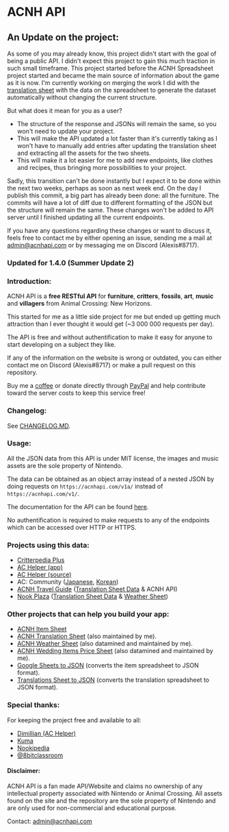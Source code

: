 # ACNH API

## An Update on the project:

As some of you may already know, this project didn't start with the goal of being a public API. I didn't expect this project to gain this much traction in such small timeframe. This project started before the ACNH Spreadsheet project started and became the main source of information about the game as it is now. I'm currently working on merging the work I did with the [translation sheet](https://bit.ly/acnh-translations) with the data on the spreadsheet to generate the dataset automatically without changing the current structure. 

But what does it mean for you as a user?

- The structure of the response and JSONs will remain the same, so you won't need to update your project.
- This will make the API updated a lot faster than it's currently taking as I won't have to manually add entries after updating the translation sheet and extracting all the assets for the two sheets.
- This will make it a lot easier for me to add new endpoints, like clothes and recipes, thus bringing more possibilities to your project.

Sadly, this transition can't be done instantly but I expect it to be done within the next two weeks, perhaps as soon as next week end. On the day I publish this commit, a big part has already been done: all the furniture. The commits will have a lot of diff due to different formatting of the JSON but the structure will remain the same. These changes won't be added to API server until I finished updating all the current endpoints.

If you have any questions regarding these changes or want to discuss it, feels free to contact me by either opening an issue, sending me a mail at admin@acnhapi.com or by messaging me on Discord (Alexis#8717).

### Updated for 1.4.0 (Summer Update 2)

### Introduction:

ACNH API is a **free RESTful API** for **furniture**, **critters**, **fossils**, **art**, **music** and **villagers** from Animal Crossing: New Horizons.

This started for me as a little side project for me but ended up getting much attraction than I ever thought it would get (~3 000 000 requests per day).

The API is free and without authentification to make it easy for anyone to start developing on a subject they like.

If any of the information on the website is wrong or outdated, you can either contact me on Discord (Alexis#8717) or make a pull request on this repository.

Buy me a [coffee](https://www.buymeacoffee.com/acnhapi) or donate directly through [PayPal](https://paypal.me/acnhapi) and help contribute toward the server costs to keep this service free!

### Changelog:
See [CHANGELOG.MD](https://github.com/alexislours/ACNHAPI/blob/master/CHANGELOG.MD).

### Usage:

All the JSON data from this API is under MIT license, the images and music assets are the sole property of Nintendo.

The data can be obtained as an object array instead of a nested JSON by doing requests on `https://acnhapi.com/v1a/` instead of `https://acnhapi.com/v1/`.

The documentation for the API can be found [here](https://acnhapi.com/doc).

No authentification is required to make requests to any of the endpoints which can be accessed over HTTP or HTTPS.

### Projects using this data: 
- [Critterpedia Plus](https://critterpedia-plus.mutoo.im/)
- [AC Helper (app)](https://apps.apple.com/us/app/id1508764244)
- [AC Helper (source)](https://github.com/Dimillian/ACHNBrowserUI)
- AC: Community ([Japanese](https://apps.apple.com/jp/app/id1507394206), [Korean](https://apps.apple.com/kr/app/id1507394206))
- [ACNH Travel Guide](https://apps.apple.com/us/app/acnh-travel-guide/id1502818559) ([Translation Sheet Data](https://github.com/alexislours/translation-sheet-data) & ACNH API)
- [Nook Plaza](https://nookplaza.net/) ([Translation Sheet Data](https://github.com/alexislours/translation-sheet-data) & [Weather Sheet](https://tinyurl.com/acnh-weather))

### Other projects that can help you build your app:
- [ACNH Item Sheet](https://tinyurl.com/acnh-sheet)
- [ACNH Translation Sheet](https://tinyurl.com/acnh-translation) (also maintained by me).
- [ACNH Weather Sheet](https://tinyurl.com/acnh-weather) (also datamined and maintained by me).
- [ACNH Wedding Items Price Sheet](https://tinyurl.com/acnh-wedding) (also datamined and maintained by me).
- [Google Sheets to JSON](https://github.com/acdb-team/google-sheets-to-json) (converts the item spreadsheet to JSON format).
- [Translations Sheet to JSON](https://github.com/Stun3R/acnh-translations-sheet-to-json) (converts the translation spreadsheet to JSON format).

### Special thanks:

For keeping the project free and available to all:

- [Dimillian (AC Helper)](https://github.com/Dimillian)
- [Kuma](https://github.com/kuma)
- [Nookipedia](https://nookipedia.com/wiki/Main_Page)
- [@8bitclassroom](https://twitter.com/8bitclassroom)

#### Disclaimer: 
ACNH API is a fan made API/Website and claims no ownership of any intellectual property associated with Nintendo or Animal Crossing. All assets found on the site and the repository are the sole property of Nintendo and are only used for non-commercial and educational purpose.

Contact: admin@acnhapi.com
